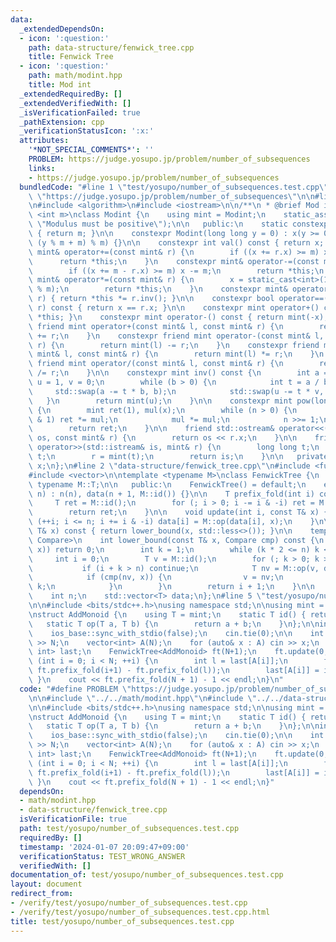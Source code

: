 ```yaml
---
data:
  _extendedDependsOn:
  - icon: ':question:'
    path: data-structure/fenwick_tree.cpp
    title: Fenwick Tree
  - icon: ':question:'
    path: math/modint.hpp
    title: Mod int
  _extendedRequiredBy: []
  _extendedVerifiedWith: []
  _isVerificationFailed: true
  _pathExtension: cpp
  _verificationStatusIcon: ':x:'
  attributes:
    '*NOT_SPECIAL_COMMENTS*': ''
    PROBLEM: https://judge.yosupo.jp/problem/number_of_subsequences
    links:
    - https://judge.yosupo.jp/problem/number_of_subsequences
  bundledCode: "#line 1 \"test/yosupo/number_of_subsequences.test.cpp\"\n#define PROBLEM\
    \ \"https://judge.yosupo.jp/problem/number_of_subsequences\"\n\n#line 2 \"math/modint.hpp\"\
    \n#include <algorithm>\n#include <iostream>\n\n/**\n * @brief Mod int\n */\ntemplate\
    \ <int m>\nclass Modint {\n    using mint = Modint;\n    static_assert(m > 0,\
    \ \"Modulus must be positive\");\n\n   public:\n    static constexpr int mod()\
    \ { return m; }\n\n    constexpr Modint(long long y = 0) : x(y >= 0 ? y % m :\
    \ (y % m + m) % m) {}\n\n    constexpr int val() const { return x; }\n\n    constexpr\
    \ mint& operator+=(const mint& r) {\n        if ((x += r.x) >= m) x -= m;\n  \
    \      return *this;\n    }\n    constexpr mint& operator-=(const mint& r) {\n\
    \        if ((x += m - r.x) >= m) x -= m;\n        return *this;\n    }\n    constexpr\
    \ mint& operator*=(const mint& r) {\n        x = static_cast<int>(1LL * x * r.x\
    \ % m);\n        return *this;\n    }\n    constexpr mint& operator/=(const mint&\
    \ r) { return *this *= r.inv(); }\n\n    constexpr bool operator==(const mint&\
    \ r) const { return x == r.x; }\n\n    constexpr mint operator+() const { return\
    \ *this; }\n    constexpr mint operator-() const { return mint(-x); }\n\n    constexpr\
    \ friend mint operator+(const mint& l, const mint& r) {\n        return mint(l)\
    \ += r;\n    }\n    constexpr friend mint operator-(const mint& l, const mint&\
    \ r) {\n        return mint(l) -= r;\n    }\n    constexpr friend mint operator*(const\
    \ mint& l, const mint& r) {\n        return mint(l) *= r;\n    }\n    constexpr\
    \ friend mint operator/(const mint& l, const mint& r) {\n        return mint(l)\
    \ /= r;\n    }\n\n    constexpr mint inv() const {\n        int a = x, b = m,\
    \ u = 1, v = 0;\n        while (b > 0) {\n            int t = a / b;\n       \
    \     std::swap(a -= t * b, b);\n            std::swap(u -= t * v, v);\n     \
    \   }\n        return mint(u);\n    }\n\n    constexpr mint pow(long long n) const\
    \ {\n        mint ret(1), mul(x);\n        while (n > 0) {\n            if (n\
    \ & 1) ret *= mul;\n            mul *= mul;\n            n >>= 1;\n        }\n\
    \        return ret;\n    }\n\n    friend std::ostream& operator<<(std::ostream&\
    \ os, const mint& r) {\n        return os << r.x;\n    }\n\n    friend std::istream&\
    \ operator>>(std::istream& is, mint& r) {\n        long long t;\n        is >>\
    \ t;\n        r = mint(t);\n        return is;\n    }\n\n   private:\n    int\
    \ x;\n};\n#line 2 \"data-structure/fenwick_tree.cpp\"\n#include <functional>\n\
    #include <vector>\n\ntemplate <typename M>\nclass FenwickTree {\n    using T =\
    \ typename M::T;\n\n   public:\n    FenwickTree() = default;\n    explicit FenwickTree(int\
    \ n) : n(n), data(n + 1, M::id()) {}\n\n    T prefix_fold(int i) const {\n   \
    \     T ret = M::id();\n        for (; i > 0; i -= i & -i) ret = M::op(ret, data[i]);\n\
    \        return ret;\n    }\n\n    void update(int i, const T& x) {\n        for\
    \ (++i; i <= n; i += i & -i) data[i] = M::op(data[i], x);\n    }\n\n    int lower_bound(const\
    \ T& x) const { return lower_bound(x, std::less<>()); }\n\n    template <typename\
    \ Compare>\n    int lower_bound(const T& x, Compare cmp) const {\n        if (!cmp(M::id(),\
    \ x)) return 0;\n        int k = 1;\n        while (k * 2 <= n) k <<= 1;\n   \
    \     int i = 0;\n        T v = M::id();\n        for (; k > 0; k >>= 1) {\n \
    \           if (i + k > n) continue;\n            T nv = M::op(v, data[i + k]);\n\
    \            if (cmp(nv, x)) {\n                v = nv;\n                i +=\
    \ k;\n            }\n        }\n        return i + 1;\n    }\n\n   private:\n\
    \    int n;\n    std::vector<T> data;\n};\n#line 5 \"test/yosupo/number_of_subsequences.test.cpp\"\
    \n\n#include <bits/stdc++.h>\nusing namespace std;\n\nusing mint = Modint<998244353>;\n\
    \nstruct AddMonoid {\n    using T = mint;\n    static T id() { return 0; }\n \
    \   static T op(T a, T b) {\n        return a + b;\n    }\n};\n\nint main() {\n\
    \    ios_base::sync_with_stdio(false);\n    cin.tie(0);\n\n    int N;\n    cin\
    \ >> N;\n    vector<int> A(N);\n    for (auto& x : A) cin >> x;\n    map<int,\
    \ int> last;\n    FenwickTree<AddMonoid> ft(N+1);\n    ft.update(0, 1);\n    for\
    \ (int i = 0; i < N; ++i) {\n        int l = last[A[i]];\n        ft.update(i+1,\
    \ ft.prefix_fold(i+1) - ft.prefix_fold(l));\n        last[A[i]] = i + 1;\n   \
    \ }\n    cout << ft.prefix_fold(N + 1) - 1 << endl;\n}\n"
  code: "#define PROBLEM \"https://judge.yosupo.jp/problem/number_of_subsequences\"\
    \n\n#include \"../../math/modint.hpp\"\n#include \"../../data-structure/fenwick_tree.cpp\"\
    \n\n#include <bits/stdc++.h>\nusing namespace std;\n\nusing mint = Modint<998244353>;\n\
    \nstruct AddMonoid {\n    using T = mint;\n    static T id() { return 0; }\n \
    \   static T op(T a, T b) {\n        return a + b;\n    }\n};\n\nint main() {\n\
    \    ios_base::sync_with_stdio(false);\n    cin.tie(0);\n\n    int N;\n    cin\
    \ >> N;\n    vector<int> A(N);\n    for (auto& x : A) cin >> x;\n    map<int,\
    \ int> last;\n    FenwickTree<AddMonoid> ft(N+1);\n    ft.update(0, 1);\n    for\
    \ (int i = 0; i < N; ++i) {\n        int l = last[A[i]];\n        ft.update(i+1,\
    \ ft.prefix_fold(i+1) - ft.prefix_fold(l));\n        last[A[i]] = i + 1;\n   \
    \ }\n    cout << ft.prefix_fold(N + 1) - 1 << endl;\n}"
  dependsOn:
  - math/modint.hpp
  - data-structure/fenwick_tree.cpp
  isVerificationFile: true
  path: test/yosupo/number_of_subsequences.test.cpp
  requiredBy: []
  timestamp: '2024-01-07 20:09:47+09:00'
  verificationStatus: TEST_WRONG_ANSWER
  verifiedWith: []
documentation_of: test/yosupo/number_of_subsequences.test.cpp
layout: document
redirect_from:
- /verify/test/yosupo/number_of_subsequences.test.cpp
- /verify/test/yosupo/number_of_subsequences.test.cpp.html
title: test/yosupo/number_of_subsequences.test.cpp
---
```

